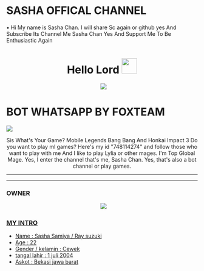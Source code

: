 # SASHA OFFICAL CHANNEL

• Hi My name is Sasha Chan. I will share Sc again or github yes And Subscribe Its Channel Me Sasha Chan Yes And Support Me To Be Enthusiastic Again

<h1 align="center">Hello Lord <img src="https://user-images.githubusercontent.com/1303154/88677602-1635ba80-d120-11ea-84d8-d263ba5fc3c0.gif" width="40px" alt=""><br></h1>
<p align="center">
  <img src="https://user-images.githubusercontent.com/99161705/160794102-8fffe738-fa98-42e9-bcbe-7843bb037edc.jpg" />
</p> 


# BOT WHATSAPP BY FOXTEAM


<img src="https://user-images.githubusercontent.com/99161705/160795877-5b83c150-5ab8-4941-b843-ce0722d27cf8.jpg" />
<p align="center"> 
Sis What's Your Game? Mobile Legends Bang Bang And Honkai Impact 3
Do you want to play ml games?
Here's my id "748114274" and follow those who want to play with me
And I like to play Lylia or other mages. I'm Top Global Mage. Yes, I enter the channel that's me, Sasha Chan. Yes, that's also a bot channel or play games.


</p> 

------

------ 



### OWNER
<p align="center">
  <a href="https://wa.me/62887433094409?text=Halo"><img src="https://img.shields.io/badge/WhatsApp-25D366?style=for-the-badge&logo=whatsapp&logoColor=white" /><br>
    
### MY INTRO
    
<p align="center">
  
 - Name : Sasha Samiya / Ray suzuki
 - Age : 22
 - Gender / kelamin : Cewek
 - tangal lahir : 1 juli 2004
 - Askot : Bekasi jawa barat




